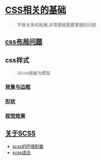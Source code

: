 # [CSS相关的基础](css.md)

>不做太多的拓展,非常基础需要掌握的问题

## [css布局问题](css布局/css布局.md)

## css样式

>以css揭秘为模型

### [背景与边框](css样式/背景与边框/背景和边框.md)

### [形状](css样式/形状/形状.md)

### [视觉效果](css样式/视觉效果/视觉效果.md)

## [关于SCSS](1、相关介绍.md)

* [scss的环境配置](2、环境配置.md)
* [scss语法](3、scss语法.md)
